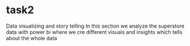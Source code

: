 # task2
Data visualizing and story telling
In this section we analyze the superstore data with power bi where we cre different visuals and insights which tells about the whole data
